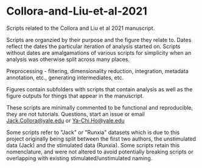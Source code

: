 # Collora-and-Liu-et-al-2021
Scripts related to the Collora and Liu et al 2021 manuscript.

Scripts are organzied by their purpose and the figure they relate to. Dates reflect the dates the particular iteration of analysis started on. Scripts without dates are amalgamations of various scripts for simplicity when an analysis was otherwise split across many places.  

Preprocessing - filtering, dimensionality reduction, integration, metadata annotation, etc., generating intermediates, etc. 

Figures contain subfolders with scripts that contain analysis as well as the figure outputs for things that appear in the manuscript. 

These scripts are minimally commented to be functional and reproducible, they are not tutorials. Questions, start an issue or email Jack.Collora@yale.edu or Ya-Chi.Ho@yale.edu

Some scripts refer to "Jack" or "Runxia" datasets which is due to this project originally being split between the first two authors, the unstimulated data (Jack) and the stimulated data (Runxia). Some scripts retain this nomenclature, and were not altered to avoid potentially breaking scripts or overlapping with existing stimulated/unstimulated naming. 
